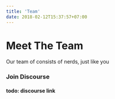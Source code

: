 ```yaml
---
title: 'Team'
date: 2018-02-12T15:37:57+07:00
---
```


# Meet The Team

Our team of consists of nerds, just like you

### Join Discourse

#### todo: discourse link
